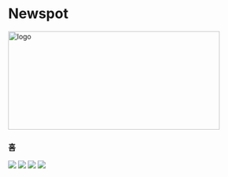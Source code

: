 # Newspot

<img src="https://www.sproutseed.ga/images/newspot_logo.png" width="430" height="200" alt="logo">

### 홈 
<img src="https://lh4.googleusercontent.com/XyqgTMGx3kT0O3SIENCWhis4eF4jdrz7SbYjdqsCQ47iJfsTH1PNish6BJdNCuwZ5T4F5ieXUFkopv06J1Yg=w1173-h919-rw">

<img src="https://lh4.googleusercontent.com/mAs4h7jO5tetk8tBPz2BNRk6oHfF9zmdakY_b-XoT5oFXHwEFSqcRwRnWDeZP308HfR9oCzKYCTApBf9zM8n=w1532-h919-rw">

<img src="https://lh5.googleusercontent.com/xO4auRYs8sB-O7nUg0Iam7UQBGfBwk8TTg2pMd9NuNG7D45mOpY6SUJoK9eAwo-Ad_nwtyNDhLXNZ-MDIDoV=w1532-h919-rw">

<img src="https://lh3.googleusercontent.com/A1f49ou0DWpevOVfVzYt7U4Od2cNaUsTuhWBPNhtckHchU8ICFI_2YRfC1ZJ_bhm9-YVD_Tfl7MQOyvKxirb=w1532-h919-rw">

